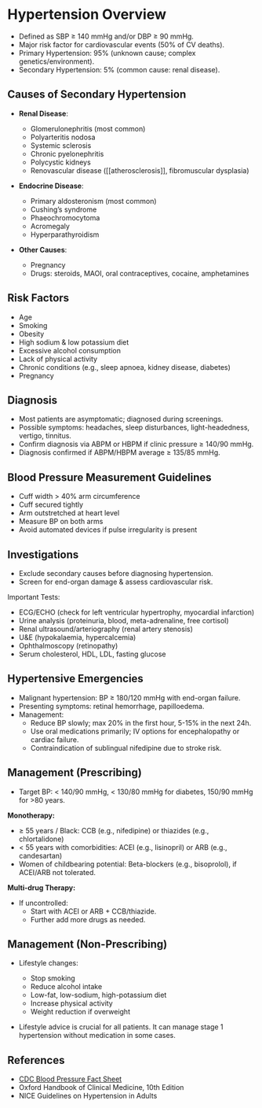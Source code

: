 Hypertension Overview
====================

- Defined as SBP ≥ 140 mmHg and/or DBP ≥ 90 mmHg.
- Major risk factor for cardiovascular events (50% of CV deaths).
- Primary Hypertension: 95% (unknown cause; complex genetics/environment).
- Secondary Hypertension: 5% (common cause: renal disease).

Causes of Secondary Hypertension
-------------------------------

- **Renal Disease**: 
  - Glomerulonephritis (most common)
  - Polyarteritis nodosa
  - Systemic sclerosis
  - Chronic pyelonephritis
  - Polycystic kidneys
  - Renovascular disease ([[atherosclerosis]], fibromuscular dysplasia)

- **Endocrine Disease**:
  - Primary aldosteronism (most common)
  - Cushing’s syndrome
  - Phaeochromocytoma
  - Acromegaly
  - Hyperparathyroidism

- **Other Causes**:
  - Pregnancy
  - Drugs: steroids, MAOI, oral contraceptives, cocaine, amphetamines

Risk Factors
------------

- Age
- Smoking
- Obesity
- High sodium & low potassium diet
- Excessive alcohol consumption
- Lack of physical activity
- Chronic conditions (e.g., sleep apnoea, kidney disease, diabetes)
- Pregnancy

Diagnosis
---------

- Most patients are asymptomatic; diagnosed during screenings.
- Possible symptoms: headaches, sleep disturbances, light-headedness, vertigo, tinnitus.
- Confirm diagnosis via ABPM or HBPM if clinic pressure ≥ 140/90 mmHg.
- Diagnosis confirmed if ABPM/HBPM average ≥ 135/85 mmHg.

Blood Pressure Measurement Guidelines
-------------------------------------

- Cuff width > 40% arm circumference
- Cuff secured tightly
- Arm outstretched at heart level
- Measure BP on both arms
- Avoid automated devices if pulse irregularity is present

Investigations
---------------

- Exclude secondary causes before diagnosing hypertension.
- Screen for end-organ damage & assess cardiovascular risk.

Important Tests:
- ECG/ECHO (check for left ventricular hypertrophy, myocardial infarction)
- Urine analysis (proteinuria, blood, meta-adrenaline, free cortisol)
- Renal ultrasound/arteriography (renal artery stenosis)
- U&E (hypokalaemia, hypercalcemia)
- Ophthalmoscopy (retinopathy)
- Serum cholesterol, HDL, LDL, fasting glucose

Hypertensive Emergencies
------------------------

- Malignant hypertension: BP ≥ 180/120 mmHg with end-organ failure.
- Presenting symptoms: retinal hemorrhage, papilloedema.
- Management: 
  - Reduce BP slowly; max 20% in the first hour, 5-15% in the next 24h. 
  - Use oral medications primarily; IV options for encephalopathy or cardiac failure.
  - Contraindication of sublingual nifedipine due to stroke risk.

Management (Prescribing)
------------------------

- Target BP: < 140/90 mmHg, < 130/80 mmHg for diabetes, 150/90 mmHg for >80 years.

**Monotherapy:**
- ≥ 55 years / Black: CCB (e.g., nifedipine) or thiazides (e.g., chlortalidone)
- < 55 years with comorbidities: ACEI (e.g., lisinopril) or ARB (e.g., candesartan)
- Women of childbearing potential: Beta-blockers (e.g., bisoprolol), if ACEI/ARB not tolerated.

**Multi-drug Therapy:**
- If uncontrolled: 
  - Start with ACEI or ARB + CCB/thiazide. 
  - Further add more drugs as needed.

Management (Non-Prescribing)
-----------------------------

- Lifestyle changes:
  - Stop smoking
  - Reduce alcohol intake
  - Low-fat, low-sodium, high-potassium diet
  - Increase physical activity
  - Weight reduction if overweight

- Lifestyle advice is crucial for all patients. It can manage stage 1 hypertension without medication in some cases.

References
----------
- [CDC Blood Pressure Fact Sheet](https://web.archive.org/web/20170509184838/https://www.cdc.gov/DHDSP/data_statistics/fact_sheets/fs_bloodpressure.htm)
- Oxford Handbook of Clinical Medicine, 10th Edition
- NICE Guidelines on Hypertension in Adults